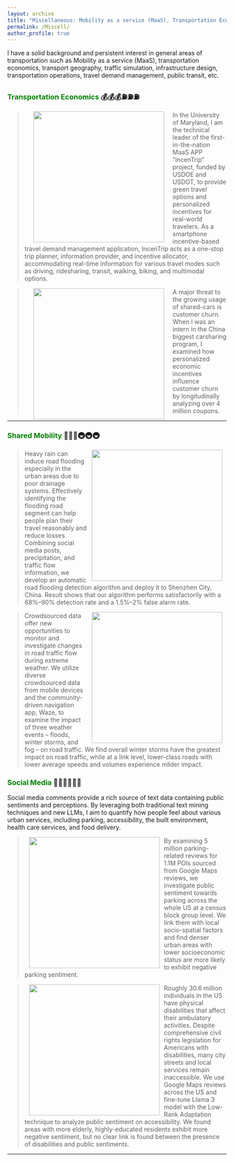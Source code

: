 ```yaml
---
layout: archive
title: "Miscellaneous: Mobility as a service (MaaS), Transportation Economics, Public Perception, and More"
permalink: /Miscell/
author_profile: true
---
```


I have a solid background and persistent interest in general areas of transportation such as
Mobility as a service (MaaS), transportation economics, transport geography, traffic simulation, 
infrastructure design, transportation operations, travel demand management, public transit, etc.

### <span style="color: green"> Transportation Economics</span> 💰💰💰⛽⛽⛽

> <a href="https://www.mdot.maryland.gov/tso/pages/Index.aspx?PageId=33"><img style="float: left" src="https://songhuahu-umd.github.io/images/incentrip.png" width="300" hspace="20"></a>
In the University of Maryland, I am the technical leader of the first-in-the-nation MaaS APP “incenTrip” project, funded by USDOE and USDOT, 
to provide green travel options and personalized incentives for real-world travelers.
As a smartphone incentive-based travel demand management application, 
IncenTrip acts as a one-stop trip planner, information provider, and incentive allocator, 
accommodating real-time information for various travel modes such as driving, ridesharing, transit, walking, biking, and multimodal options.


> <a href="https://www.sciencedirect.com/science/article/pii/S0968090X21002382"><img style="float: left" src="https://songhuahu-umd.github.io/images/churn.jpg" width="300" hspace="20"></a>
A major threat to the growing usage of shared-cars is customer churn. When I was an intern in 
the China biggest carsharing program, I examined how personalized economic incentives influence customer churn by longitudinally analyzing over 4 million coupons.

---

### <span style="color: green"> Shared Mobility </span> 👫👫👫🚇🚇🚇

> <a href="https://www.sciencedirect.com/science/article/pii/S0966692321003240"><img style="float: right" src="https://songhuahu-umd.github.io/images/FF52.jpeg" width="300" hspace="10"></a>
Heavy rain can induce road flooding especially in the urban areas due to poor drainage systems. Effectively identifying
the flooding road segment can help people plan their travel reasonably and reduce losses. 
Combining social media posts, precipitation, and traffic flow information, we develop an automatic road flooding detection algorithm 
and deploy it to Shenzhen City, China. Result shows that our algorithm performs
satisfactorily with a 68%–90% detection rate and a 1.5%–2% false alarm rate.

> <a href="https://www.sciencedirect.com/science/article/pii/S1361920919311058"><img style="float: right" src="https://songhuahu-umd.github.io/images/evcard.gif" width="300" hspace="10"></a>
Crowdsourced data offer new opportunities to monitor and investigate changes in road traffic flow during extreme weather. 
We utilize diverse crowdsourced data from mobile devices and the community-driven navigation app, Waze, to 
examine the impact of three weather events – floods, winter storms, and fog – on road traffic.
We find overall winter storms have the greatest impact on road traffic, while at a link level, 
lower-class roads with lower average speeds and volumes experience milder impact.

### <span style="color: green"> Social Media </span>💬💬💬👥👥👥
Social media comments provide a rich source of text data containing public sentiments and perceptions.
By leveraging both traditional text mining techniques and new LLMs,
I aim to quantify how people feel about various urban services,
including parking, accessibility, the built environment, health care services, and food delivery.

> <a href="https://arxiv.org/pdf/2407.05104"><img style="float: left" src="https://songhuahu-umd.github.io/images/parking.png" width="300" hspace="10"></a>
By examining 5 million parking-related reviews for 1.1M POIs sourced from Google Maps reviews,
we investigate public sentiment towards parking across the whole US at a census block group level.
We link them with local socio-spatial factors and find denser urban areas with lower socioeconomic status
are more likely to exhibit negative parking sentiment.

> <a href="https://arxiv.org/pdf/2409.08459"><img style="float: left" src="https://songhuahu-umd.github.io/images/access_framework.png" width="300" hspace="10"></a>
Roughly 30.6 million individuals in the US have physical disabilities that affect their ambulatory activities.
Despite comprehensive civil rights legislation for Americans with disabilities, many city streets and local services remain inaccessible.
We use Google Maps reviews across the US and fine-tune Llama 3 model with the Low-Rank Adaptation technique to analyze public sentiment on accessibility.
We found areas with more elderly, highly-educated residents exhibit more negative sentiment, but no clear link is found between the presence of disabilities and public sentiments.


---
